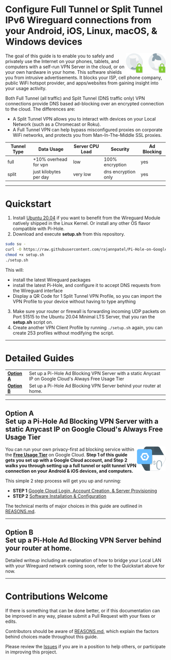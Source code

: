 # Configure Full Tunnel or Split Tunnel IPv6 Wireguard connections from your Android, iOS, Linux, macOS, & Windows devices

<img src="./images/data-privacy-risk.svg" width="125" align="right">

The goal of this guide is to enable you to safely and privately use the Internet on your phones, tablets, and computers with a self-run VPN Server in the cloud, or on your own hardware in your home. This software shields you from intrusive advertisements. It blocks your ISP, cell phone company, public WiFi hotspot provider, and apps/websites from gaining insight into your usage activity.

Both Full Tunnel (all traffic) and Split Tunnel (DNS traffic only) VPN connections provide DNS based ad-blocking over an encrypted connection to the cloud. The differences are:

- A Split Tunnel VPN allows you to interact with devices on your Local Network (such as a Chromecast or Roku).
- A Full Tunnel VPN can help bypass misconfigured proxies on corporate WiFi networks, and protects you from Man-In-The-Middle SSL proxies.

| Tunnel Type | Data Usage | Server CPU Load | Security | Ad Blocking |
| -- | -- | -- | -- | -- |
| full | +10% overhead for vpn | low | 100% encryption | yes
| split | just kilobytes per day | very low | dns encryption only | yes

---

# Quickstart

1. Install [Ubuntu 20.04](https://ubuntu.com/download/server) if you want to benefit from the Wireguard Module natively shipped in the Linux Kernel. Or install any other OS flavor compatible with Pi-Hole.
2. Download and execute **setup.sh** from this repository.

```bash
sudo su -
curl -O https://raw.githubusercontent.com/rajannpatel/Pi-Hole-on-Google-Compute-Engine-Free-Tier-with-Full-Tunnel-and-Split-Tunnel-Wireguard-VPN-Configs/master/setup.sh
chmod +x setup.sh
./setup.sh 
```

This will:

  - install the latest Wireguard packages
  - install the latest Pi-Hole, and configure it to accept DNS requests from the Wireguard interface
  - Display a QR Code for 1 Split Tunnel VPN Profile, so you can import the VPN Profile to your device without having to type anything

3. Make sure your router or firewall is forwarding incoming UDP packets on Port 51515 to the Ubuntu 20.04 Minimal LTS Server, that you ran the **setup.sh** script on.
4. Create another VPN Client Profile by running `./setup.sh` again, you can create 253 profiles without modifying the script.

---

# Detailed Guides

<table>
    <tbody>
        <tr>
            <td><b><a href="#option-a--set-up-a-pi-hole-ad-blocking-vpn-server-with-a-static-anycast-ip-on-google-clouds-always-free-usage-tier">Option A</a></b></td>
            <td>Set up a Pi-Hole Ad Blocking VPN Server with a static Anycast IP on Google Cloud's Always Free Usage Tier</td>
        </tr>
        <tr>
            <td><b><a href="#option-b--set-up-a-pi-hole-ad-blocking-vpn-server-behind-your-router-at-home">Option B</a></b></td>
            <td>Set up a Pi-Hole Ad Blocking VPN Server behind your router at home.</td>
        </tr>
    </tbody>
</table>

---

## Option A <br> Set up a Pi-Hole Ad Blocking VPN Server with a static Anycast IP on Google Cloud's Always Free Usage Tier

<img src="./images/upfront-cost.svg" width="90" align="right">

You can run your own privacy-first ad blocking service within the **[Free Usage Tier](https://cloud.google.com/free/)** on Google Cloud. **Step 1 of this guide gets you set up with a Google Cloud account, and Step 2 walks you through setting up a full tunnel or split tunnel VPN connection on your Android & iOS devices, and computers.**

This simple 2 step process will get you up and running:

- **STEP 1** [Google Cloud Login, Account Creation, & Server Provisioning](./GOOGLE-CLOUD.md)
- **STEP 2** [Software Installation & Configuration](./CONFIGURATION.md)

The technical merits of major choices in this guide are outlined in [REASONS.md](./REASONS.md).

---

## Option B <br> Set up a Pi-Hole Ad Blocking VPN Server behind your router at home.

Detailed writeup including an explanation of how to bridge your Local LAN with your Wireguard network coming soon, refer to the Quickstart above for now.

---

# Contributions Welcome

If there is something that can be done better, or if this documentation can be improved in any way, please submit a Pull Request with your fixes or edits.

Contributors should be aware of [REASONS.md](./REASONS.md), which explain the factors behind choices made throughout this guide.

Please review the [Issues](https://github.com/rajannpatel/Pi-Hole-on-Google-Compute-Engine-Free-Tier-with-Full-Tunnel-and-Split-Tunnel-Wireguard-VPN-Configs/issues) if you are in a position to help others, or participate in improving this project.
